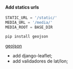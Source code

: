 #### Add statics urls

```python
STATIC_URL = '/static/'
MEDIA_URL = '/media/'
MEDIA_ROOT = BASE_DIR
```

```
pip install geojson
```
[geojson](https://pypi.org/project/geojson/)

* add django-leaflet;
* add validadores de lat/lon;
